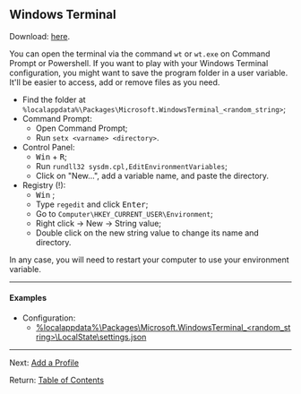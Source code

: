 ## Windows Terminal

Download: [here](https://www.microsoft.com/store/apps/9n0dx20hk701).

You can open the terminal via the command ```wt``` or ```wt.exe``` on Command Prompt or Powershell.
If you want to play with your Windows Terminal configuration, you might want to save the program folder in a user variable. It'll be easier to access, add or remove files as you need.

- Find the folder at ```%localappdata%\Packages\Microsoft.WindowsTerminal_<random_string>```;
- Command Prompt:
  - Open Command Prompt;
  - Run ```setx <varname> <directory>```.
- Control Panel:
  - <kbd>Win</kbd> + <kbd>R</kbd>;
  - Run ```rundll32 sysdm.cpl,EditEnvironmentVariables```;
  - Click on "New...", add a variable name, and paste the directory.
- Registry (!):
  - <kbd>Win</kbd> ;
  - Type ```regedit``` and click <kbd>Enter</kbd>;
  - Go to ```Computer\HKEY_CURRENT_USER\Environment```;
  - Right click &#8594; New &#8594; String value;
  - Double click on the new string value to change its name and directory.
  
In any case, you will need to restart your computer to use your environment variable.

<hr>

#### Examples

- Configuration:
  - [%localappdata%\Packages\Microsoft.WindowsTerminal_<random_string>\LocalState\settings.json](./WINTERM/settings.json)

<hr>

Next: [Add a Profile](./WINTERM/PROFILE.MD)

Return: [Table of Contents](./README.MD#TOC)
